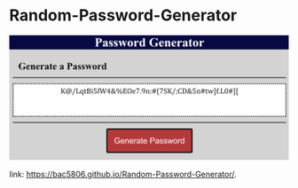 # Random-Password-Generator

![alt text](assets/images/ranomPswdGen.png)

link: https://bac5806.github.io/Random-Password-Generator/.
